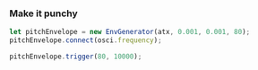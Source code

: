 ### Make it punchy

```js
let pitchEnvelope = new EnvGenerator(atx, 0.001, 0.001, 80);
pitchEnvelope.connect(osci.frequency);

pitchEnvelope.trigger(80, 10000);

```
